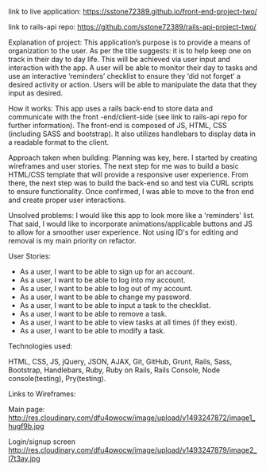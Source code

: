 link to live application: <https://sstone72389.github.io/front-end-project-two/>

link to rails-api repo: <https://github.com/sstone72389/rails-api-project-two/>

Explanation of project: This application’s purpose is to provide a means of organization to the user. As per the title suggests: it is to help keep one on track in their day to day life. This will be achieved via user input and interaction with the app. A user will be able to monitor their day to tasks and use an interactive ‘reminders’ checklist to ensure they ‘did not forget’ a desired activity or action. Users will be able to manipulate the data that they input as desired.

How it works: This app uses a rails back-end to store data and communicate with the front -end/client-side (see link to rails-api repo for further information). The front-end is composed of JS, HTML, CSS (including SASS and bootstrap). It also utilizes handlebars to display data in a readable format to the client.

Approach taken when building: Planning was key, here. I started by creating wireframes and user stories. The next step for me was to build a basic HTML/CSS template that will provide a responsive user experience. From there, the next step was to build the back-end so and test via CURL scripts to ensure functionality. Once confirmed, I was able to move to the fron end and create proper user interactions.

Unsolved problems: I would like this app to look more like a 'reminders' list. That said, I would like to incorporate animations/applicable buttons and JS to allow for a smoother user experience. Not using ID's for editing and removal is my main priority on refactor.

User Stories:

* As a user, I want to be able to sign up for an account.
* As a user, I want to be able to log into my account.
* As a user, I want to be able to log out of my account.
* As a user, I want to be able to change my password.
* As a user, I want to be able to input a task to the checklist.
* As a user, I want to be able to remove a task.
* As a user, I want to be able to view tasks at all times (if they exist).
* As a user, I want to be able to modify a task.


Technologies used:

HTML, CSS, JS, jQuery, JSON, AJAX, Git, GitHub, Grunt, Rails, Sass, Bootstrap, Handlebars, Ruby, Ruby on Rails, Rails Console, Node console(testing), Pry(testing).

Links to Wireframes:

Main page:
<http://res.cloudinary.com/dfu4pwocw/image/upload/v1493247872/image1_hugf9b.jpg>

Login/signup screen
<http://res.cloudinary.com/dfu4pwocw/image/upload/v1493247879/image2_l7t3ay.jpg>
